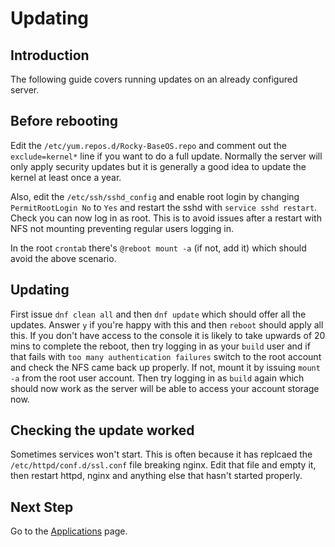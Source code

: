 # Updating

## Introduction

The following guide covers running updates on an already configured server.

## Before rebooting

Edit the `/etc/yum.repos.d/Rocky-BaseOS.repo` and comment out the `exclude=kernel*` line if you want to do a full update. Normally the server will only apply security updates but it is generally a good idea to update the kernel at least once a year.

Also, edit the `/etc/ssh/sshd_config` and enable root login by changing `PermitRootLogin No` to `Yes` and restart the sshd with `service sshd restart`. Check you can now log in as root. This is to avoid issues after a restart with NFS not mounting preventing regular users logging in.

In the root `crontab` there's `@reboot mount -a` (if not, add it) which should avoid the above scenario.

## Updating

First issue `dnf clean all` and then `dnf update` which should offer all the updates. Answer `y` if you're happy with this and then `reboot` should apply all this. If you don't have access to the console it is likely to take upwards of 20 mins to complete the reboot, then try logging in as your `build` user and if that fails with `too many authentication failures` switch to the root account and check the NFS came back up properly. If not, mount it by issuing `mount -a` from the root user account. Then try logging in as `build` again which should now work as the server will be able to access your account storage now.

## Checking the update worked

Sometimes services won't start. This is often because it has replcaed the `/etc/httpd/conf.d/ssl.conf` file breaking nginx. Edit that file and empty it, then restart httpd, nginx and anything else that hasn't started properly.

## Next Step

Go to the [Applications](Applications.md) page.
